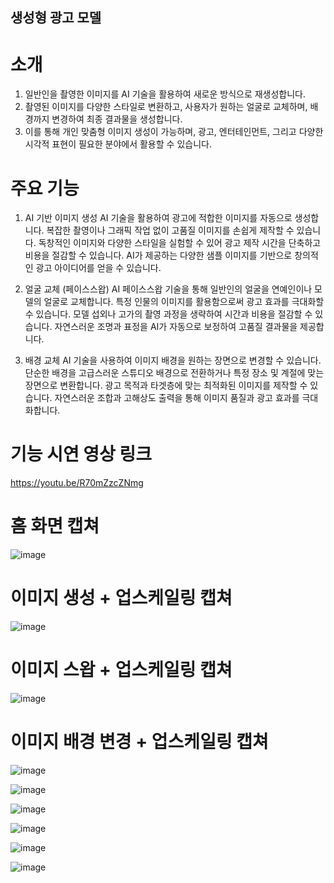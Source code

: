 ## 생성형 광고 모델

# 소개
1. 일반인을 촬영한 이미지를 AI 기술을 활용하여 새로운 방식으로 재생성합니다.
2. 촬영된 이미지를 다양한 스타일로 변환하고, 사용자가 원하는 얼굴로 교체하며, 배경까지 변경하여 최종 결과물을 생성합니다.
3. 이를 통해 개인 맞춤형 이미지 생성이 가능하며, 광고, 엔터테인먼트, 그리고 다양한 시각적 표현이 필요한 분야에서 활용할 수 있습니다.

# 주요 기능
1. AI 기반 이미지 생성
AI 기술을 활용하여 광고에 적합한 이미지를 자동으로 생성합니다.
복잡한 촬영이나 그래픽 작업 없이 고품질 이미지를 손쉽게 제작할 수 있습니다.
독창적인 이미지와 다양한 스타일을 실험할 수 있어 광고 제작 시간을 단축하고 비용을 절감할 수 있습니다.
AI가 제공하는 다양한 샘플 이미지를 기반으로 창의적인 광고 아이디어를 얻을 수 있습니다.

2. 얼굴 교체 (페이스스왑)
AI 페이스스왑 기술을 통해 일반인의 얼굴을 연예인이나 모델의 얼굴로 교체합니다.
특정 인물의 이미지를 활용함으로써 광고 효과를 극대화할 수 있습니다.
모델 섭외나 고가의 촬영 과정을 생략하여 시간과 비용을 절감할 수 있습니다.
자연스러운 조명과 표정을 AI가 자동으로 보정하여 고품질 결과물을 제공합니다.

3. 배경 교체
AI 기술을 사용하여 이미지 배경을 원하는 장면으로 변경할 수 있습니다.
단순한 배경을 고급스러운 스튜디오 배경으로 전환하거나 특정 장소 및 계절에 맞는 장면으로 변환합니다.
광고 목적과 타겟층에 맞는 최적화된 이미지를 제작할 수 있습니다.
자연스러운 조합과 고해상도 출력을 통해 이미지 품질과 광고 효과를 극대화합니다.

# 기능 시연 영상 링크
https://youtu.be/R70mZzcZNmg

# 홈 화면 캡쳐
![image](https://github.com/user-attachments/assets/f85707d1-73dd-4484-810e-3c9ab1c8a6cd)

# 이미지 생성 + 업스케일링 캡쳐
![image](https://github.com/user-attachments/assets/c84a90f4-d4cf-4455-876e-d17cefe8be0a)

# 이미지 스왑 + 업스케일링 캡쳐
![image](https://github.com/user-attachments/assets/8e0a81c7-dbf1-4d22-a5d0-eda21101ae7a)

# 이미지 배경 변경 + 업스케일링 캡쳐
![image](https://github.com/user-attachments/assets/868c23de-b514-4dd0-99ce-b7862d880469)


![image](https://github.com/user-attachments/assets/d1a23c25-2cd7-4536-8170-42670a422aa2)

![image](https://github.com/user-attachments/assets/c0cc2a02-d3b2-4741-b8ea-cf155db381ac)

![image](https://github.com/user-attachments/assets/f61e5739-cd06-4810-b0bc-f1b7de5a5d69)

![image](https://github.com/user-attachments/assets/fd08968b-fc3d-4908-9f94-ff7088de9b9c)

![image](https://github.com/user-attachments/assets/29931dac-46be-4239-9393-e401e6888390)


